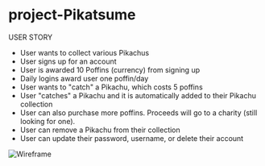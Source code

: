 # project-Pikatsume

USER STORY 
- User wants to collect various Pikachus
- User signs up for an account
- User is awarded 10 Poffins (currency) from signing up
- Daily logins award user one poffin/day
- User wants to "catch" a Pikachu, which costs 5 poffins
- User "catches" a Pikachu and it is automatically added to their Pikachu collection
- User can also purchase more poffins. Proceeds will go to a charity (still looking for one).
- User can remove a Pikachu from their collection
- User can update their password, username, or delete their account

![Wireframe](//project-Pikatsume/app_demo.png)
